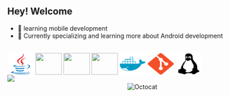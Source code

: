 

## Hey! Welcome

- 🔭 learning mobile development
- 🌱 Currently specializing and learning more about Android development

 
<div style="display: inline_block"><br>
  <img align="center" height="50" width="60" src="https://raw.githubusercontent.com/devicons/devicon/master/icons/java/java-original.svg">
  <img align="center" height="50" width="60" src="https://cdn.jsdelivr.net/gh/devicons/devicon/icons/kotlin/kotlin-original-wordmark.svg" />
  <img align="center" height="50" width="60" src="https://cdn.jsdelivr.net/gh/devicons/devicon/icons/android/android-original.svg" />
  <img align="center" height="50" width="60" src="https://cdn.jsdelivr.net/gh/devicons/devicon/icons/firebase/firebase-plain-wordmark.svg" />
  <img align="center" height="50" width="60" src="https://raw.githubusercontent.com/devicons/devicon/master/icons/docker/docker-plain.svg">
  <img align="center" height="50" width="60" src="https://raw.githubusercontent.com/devicons/devicon/master/icons/git/git-plain.svg">
  <img align="center" height="50" width="60" src="https://raw.githubusercontent.com/devicons/devicon/master/icons/linux/linux-plain.svg"> 
</div>

 <div>
  <a href="https://github.com/fraancilene">
  <img height="180em" src="https://github-readme-stats.vercel.app/api?username=fraancilene&show_icons=true&theme=dracula&include_all_commits=true&count_private=true"/>
</div>
 
 <img src="https://github.com/fraancilene/fraancilene/blob/main/octocat.png" min-width="230px" max-width="230px" width="230px" align="right" alt="Octocat">
  
 
 



